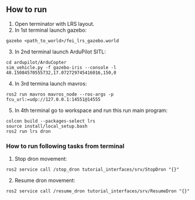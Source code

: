 ## How to run
1. Open terminator with LRS layout. 
2. In 1st terminal launch gazebo: 
```
gazebo <path_to_world>/fei_lrs_gazebo.world
```
3. In 2nd terminal launch ArduPilot SITL: 
```
cd ardupilot/ArduCopter
sim_vehicle.py -f gazebo-iris --console -l 48.15084570555732,17.072729745416016,150,0
```
4. In 3rd termina launch mavros:
```
ros2 run mavros mavros_node --ros-args -p fcu_url:=udp://127.0.0.1:14551@14555
```
5. In 4th terminal go to workspace and run this run main program:
```
colcon build --packages-select lrs
source install/local_setup.bash
ros2 run lrs dron
```

### How to run following tasks from terminal
1. Stop dron movement:
```
ros2 service call /stop_dron tutorial_interfaces/srv/StopDron "{}"
```
2. Resume dron movement:
```
ros2 service call /resume_dron tutorial_interfaces/srv/ResumeDron "{}"
```   
